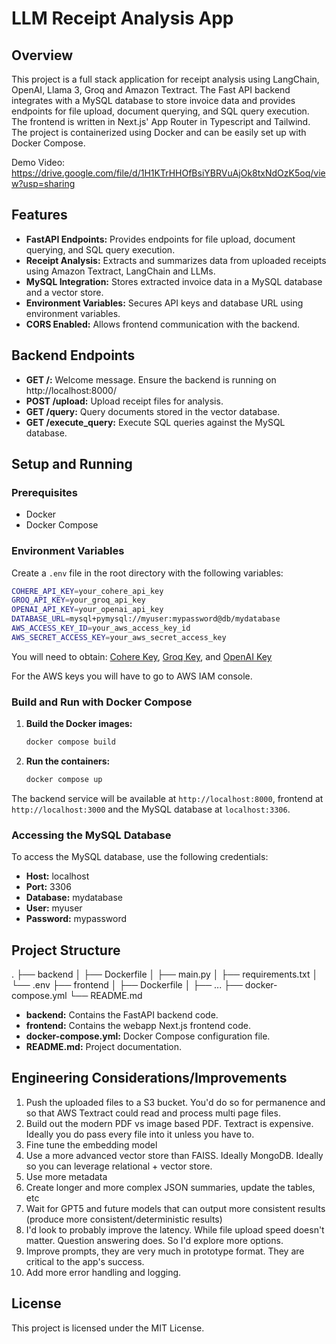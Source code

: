 # LLM Receipt Analysis App

## Overview

This project is a full stack application for receipt analysis using LangChain, OpenAI, Llama 3, Groq and Amazon Textract. The Fast API backend integrates with a MySQL database to store invoice data and provides endpoints for file upload, document querying, and SQL query execution. The frontend is written in Next.js' App Router in Typescript and Tailwind. The project is containerized using Docker and can be easily set up with Docker Compose.

Demo Video: https://drive.google.com/file/d/1H1KTrHHOfBsiYBRVuAjOk8txNdOzK5oq/view?usp=sharing

## Features

- **FastAPI Endpoints:** Provides endpoints for file upload, document querying, and SQL query execution.
- **Receipt Analysis:** Extracts and summarizes data from uploaded receipts using Amazon Textract, LangChain and LLMs.
- **MySQL Integration:** Stores extracted invoice data in a MySQL database and a vector store.
- **Environment Variables:** Secures API keys and database URL using environment variables.
- **CORS Enabled:** Allows frontend communication with the backend.

## Backend Endpoints

- **GET /:** Welcome message. Ensure the backend is running on http://localhost:8000/
- **POST /upload:** Upload receipt files for analysis.
- **GET /query:** Query documents stored in the vector database.
- **GET /execute_query:** Execute SQL queries against the MySQL database.

## Setup and Running

### Prerequisites

- Docker
- Docker Compose

### Environment Variables

Create a `.env` file in the root directory with the following variables:

```sh
COHERE_API_KEY=your_cohere_api_key
GROQ_API_KEY=your_groq_api_key
OPENAI_API_KEY=your_openai_api_key
DATABASE_URL=mysql+pymysql://myuser:mypassword@db/mydatabase
AWS_ACCESS_KEY_ID=your_aws_access_key_id
AWS_SECRET_ACCESS_KEY=your_aws_secret_access_key
```

You will need to obtain: [Cohere Key](https://dashboard.cohere.com/api-keys), [Groq Key](https://console.groq.com/keys), and [OpenAI Key](https://platform.openai.com/api-keys)

For the AWS keys you will have to go to AWS IAM console.

### Build and Run with Docker Compose

1. **Build the Docker images:**

    ```sh
    docker compose build
    ```

2. **Run the containers:**

    ```sh
    docker compose up
    ```

The backend service will be available at `http://localhost:8000`, frontend at `http://localhost:3000` and the MySQL database at `localhost:3306`.

### Accessing the MySQL Database

To access the MySQL database, use the following credentials:

- **Host:** localhost
- **Port:** 3306
- **Database:** mydatabase
- **User:** myuser
- **Password:** mypassword

## Project Structure

.
├── backend
│ ├── Dockerfile
│ ├── main.py
│ ├── requirements.txt
│ └── .env
├── frontend
│ ├── Dockerfile
│ ├── ...
├── docker-compose.yml
└── README.md

- **backend:** Contains the FastAPI backend code.
- **frontend:** Contains the webapp Next.js frontend code.
- **docker-compose.yml:** Docker Compose configuration file.
- **README.md:** Project documentation.

## Engineering Considerations/Improvements

1. Push the uploaded files to a S3 bucket. You'd do so for permanence and so that AWS Textract could read and process multi page files.
2. Build out the modern PDF vs image based PDF. Textract is expensive. Ideally you do pass every file into it unless you have to.
3. Fine tune the embedding model
4. Use a more advanced vector store than FAISS. Ideally MongoDB. Ideally so you can leverage relational + vector store.
5. Use more metadata
6. Create longer and more complex JSON summaries, update the tables, etc
7. Wait for GPT5 and future models that can output more consistent results (produce more consistent/deterministic results)
8. I'd look to probably improve the latency. While file upload speed doesn't matter. Question answering does. So I'd explore more options.
9. Improve prompts, they are very much in prototype format. They are critical to the app's success.
10. Add more error handling and logging.

## License

This project is licensed under the MIT License.